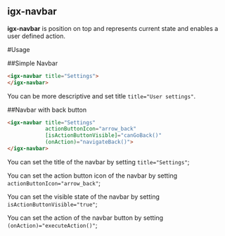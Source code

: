 igx-navbar
----------

**igx-navbar** is position on top and represents current state and enables a user defined action.

#Usage

##Simple Navbar

```html
<igx-navbar title="Settings">
</igx-navbar>
```

You can be more descriptive and set title `title="User settings"`.


##Navbar with back button

```html
<igx-navbar title="Settings"
            actionButtonIcon="arrow_back"
            [isActionButtonVisible]="canGoBack()"
            (onAction)="navigateBack()">
</igx-navbar>
```

You can set the title of the navbar by setting `title="Settings"`;

You can set the action button icon of the navbar by setting `actionButtonIcon="arrow_back"`;

You can set the visible state of the navbar by setting `isActionButtonVisible="true"`;

You can set the action of the navbar button by setting `(onAction)="executeAction()"`;
